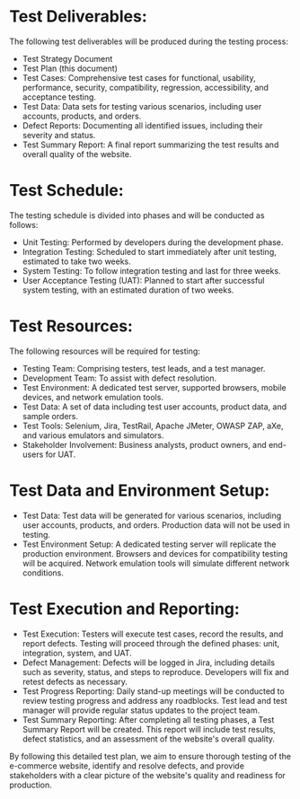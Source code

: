 # Test Deliverables:
The following test deliverables will be produced during the testing process:
- Test Strategy Document
- Test Plan (this document)
- Test Cases: Comprehensive test cases for functional, usability, performance, security, compatibility, regression, accessibility, and acceptance testing.
- Test Data: Data sets for testing various scenarios, including user accounts, products, and orders.
- Defect Reports: Documenting all identified issues, including their severity and status.
- Test Summary Report: A final report summarizing the test results and overall quality of the website.

# Test Schedule:
The testing schedule is divided into phases and will be conducted as follows:
- Unit Testing: Performed by developers during the development phase.
- Integration Testing: Scheduled to start immediately after unit testing, estimated to take two weeks.
- System Testing: To follow integration testing and last for three weeks.
- User Acceptance Testing (UAT): Planned to start after successful system testing, with an estimated duration of two weeks.

# Test Resources:
The following resources will be required for testing:
- Testing Team: Comprising testers, test leads, and a test manager.
- Development Team: To assist with defect resolution.
- Test Environment: A dedicated test server, supported browsers, mobile devices, and network emulation tools.
- Test Data: A set of data including test user accounts, product data, and sample orders.
- Test Tools: Selenium, Jira, TestRail, Apache JMeter, OWASP ZAP, aXe, and various emulators and simulators.
- Stakeholder Involvement: Business analysts, product owners, and end-users for UAT.

# Test Data and Environment Setup:
- Test Data: Test data will be generated for various scenarios, including user accounts, products, and orders. Production data will not be used in testing.
- Test Environment Setup: A dedicated testing server will replicate the production environment. Browsers and devices for compatibility testing will be acquired. Network emulation tools will simulate different network conditions.

# Test Execution and Reporting:
- Test Execution: Testers will execute test cases, record the results, and report defects. Testing will proceed through the defined phases: unit, integration, system, and UAT.
- Defect Management: Defects will be logged in Jira, including details such as severity, status, and steps to reproduce. Developers will fix and retest defects as necessary.
- Test Progress Reporting: Daily stand-up meetings will be conducted to review testing progress and address any roadblocks. Test lead and test manager will provide regular status updates to the project team.
- Test Summary Reporting: After completing all testing phases, a Test Summary Report will be created. This report will include test results, defect statistics, and an assessment of the website's overall quality.

By following this detailed test plan, we aim to ensure thorough testing of the e-commerce website, identify and resolve defects, and provide stakeholders with a clear picture of the website's quality and readiness for production.
